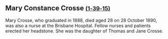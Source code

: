 ## Mary Constance Crosse <small>[(1‑39‑15)](https://brisbane.discovereverafter.com/profile/31961185 "Go to Memorial Information" )</small>

Mary Crosse, who graduated in 1888, died aged 28 on 28 October 1890, was also a nurse at the Brisbane Hospital. Fellow nurses and patients erected her headstone. She was the daughter of Thomas and Jane Crosse.
